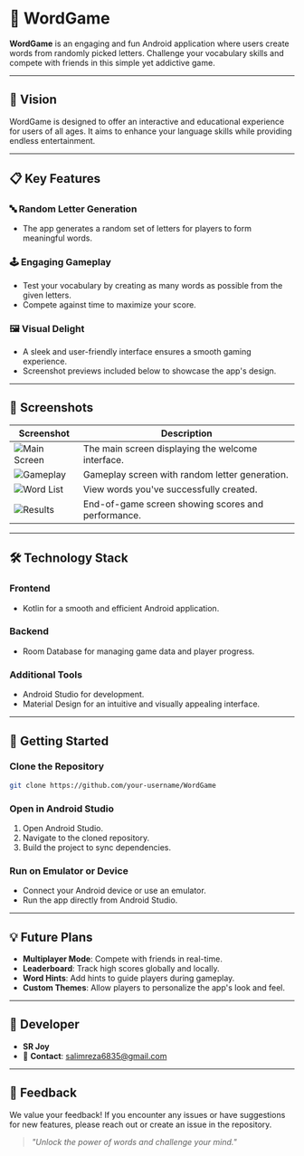 
# 📝 WordGame

**WordGame** is an engaging and fun Android application where users create words from randomly picked letters. Challenge your vocabulary skills and compete with friends in this simple yet addictive game.

---

## 🎯 Vision

WordGame is designed to offer an interactive and educational experience for users of all ages. It aims to enhance your language skills while providing endless entertainment.

---

## 📋 Key Features

### 🔤 **Random Letter Generation**
- The app generates a random set of letters for players to form meaningful words.

### 🕹️ **Engaging Gameplay**
- Test your vocabulary by creating as many words as possible from the given letters.
- Compete against time to maximize your score.

### 🖼️ **Visual Delight**
- A sleek and user-friendly interface ensures a smooth gaming experience.
- Screenshot previews included below to showcase the app's design.

---

## 🌟 Screenshots

| Screenshot | Description |
|------------|-------------|
| ![Main Screen](screenshots/Screenshot_20230530_215355.png) | The main screen displaying the welcome interface. |
| ![Gameplay](screenshots/Screenshot_20230530_215413.png) | Gameplay screen with random letter generation. |
| ![Word List](screenshots/Screenshot_20230530_215429.png) | View words you've successfully created. |
| ![Results](screenshots/Screenshot_20230530_215448.png) | End-of-game screen showing scores and performance. |

---

## 🛠️ Technology Stack

### **Frontend**
- Kotlin for a smooth and efficient Android application.

### **Backend**
- Room Database for managing game data and player progress.

### **Additional Tools**
- Android Studio for development.
- Material Design for an intuitive and visually appealing interface.

---

## 🚀 Getting Started

### **Clone the Repository**

```bash
git clone https://github.com/your-username/WordGame
```

### **Open in Android Studio**
1. Open Android Studio.
2. Navigate to the cloned repository.
3. Build the project to sync dependencies.

### **Run on Emulator or Device**
- Connect your Android device or use an emulator.
- Run the app directly from Android Studio.

---

## 💡 Future Plans

- **Multiplayer Mode**: Compete with friends in real-time.
- **Leaderboard**: Track high scores globally and locally.
- **Word Hints**: Add hints to guide players during gameplay.
- **Custom Themes**: Allow players to personalize the app's look and feel.

---

## 🤝 Developer

- **SR Joy**
- 📧 **Contact**: [salimreza6835@gmail.com](mailto:salimreza6835@gmail.com)

---

## 🎨 Feedback

We value your feedback! If you encounter any issues or have suggestions for new features, please reach out or create an issue in the repository.

> _"Unlock the power of words and challenge your mind."_  
